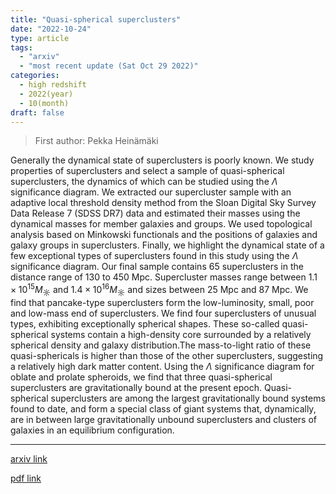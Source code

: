 ```yaml
---
title: "Quasi-spherical superclusters"
date: "2022-10-24"
type: article
tags:
  - "arxiv"
  - "most recent update (Sat Oct 29 2022)"
categories:
  - high redshift
  - 2022(year)
  - 10(month)
draft: false
---
```


> First author: Pekka Heinämäki

 Generally the dynamical state of superclusters is poorly known. We study
properties of superclusters and select a sample of quasi-spherical
superclusters, the dynamics of which can be studied using the $\Lambda$
significance diagram. We extracted our supercluster sample with an adaptive
local threshold density method from the Sloan Digital Sky Survey Data Release 7
(SDSS DR7) data and estimated their masses using the dynamical masses for
member galaxies and groups. We used topological analysis based on Minkowski
functionals and the positions of galaxies and galaxy groups in superclusters.
Finally, we highlight the dynamical state of a few exceptional types of
superclusters found in this study using the $\Lambda$ significance diagram. Our
final sample contains 65 superclusters in the distance range of 130 to 450 Mpc.
Supercluster masses range between $1.1 \times 10^{15} M_{\sun}$ and $1.4 \times
10^{16} M_{\sun}$ and sizes between 25 Mpc and 87 Mpc. We find that
pancake-type superclusters form the low-luminosity, small, poor and low-mass
end of superclusters. We find four superclusters of unusual types, exhibiting
exceptionally spherical shapes. These so-called quasi-spherical systems contain
a high-density core surrounded by a relatively spherical density and galaxy
distribution.The mass-to-light ratio of these quasi-sphericals is higher than
those of the other superclusters, suggesting a relatively high dark matter
content. Using the $\Lambda$ significance diagram for oblate and prolate
spheroids, we find that three quasi-spherical superclusters are gravitationally
bound at the present epoch. Quasi-spherical superclusters are among the largest
gravitationally bound systems found to date, and form a special class of giant
systems that, dynamically, are in between large gravitationally unbound
superclusters and clusters of galaxies in an equilibrium configuration.

---
[arxiv link](http://arxiv.org/abs/2210.13294v1)

[pdf link](http://arxiv.org/pdf/2210.13294v1)